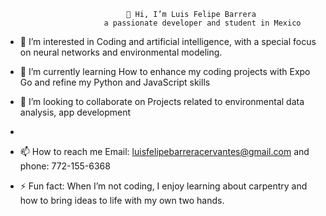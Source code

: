                                👋 Hi, I’m Luis Felipe Barrera                 
                          a passionate developer and student in Mexico
- 👀 I’m interested in Coding and artificial intelligence, with a special focus on neural networks and environmental modeling.
  
- 🌱 I’m currently learning How to enhance my coding projects with Expo Go and refine my Python and JavaScript skills
  
- 💞️ I’m looking to collaborate on Projects related to environmental data analysis, app development

- 
- 📫 How to reach me Email: luisfelipebarreracervantes@gmail.com and phone: 772-155-6368
- ⚡ Fun fact: When I’m not coding, I enjoy learning about carpentry and how to bring ideas to life with my own two hands.

<!---
LuisCervantes6368/LuisCervantes6368 is a ✨ special ✨ repository because its `README.md` (this file) appears on your GitHub profile.
You can click the Preview link to take a look at your changes.
--->
